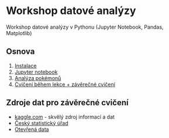 # Workshop datové analýzy

Workshop datové analýzy v Pythonu (Jupyter Notebook, Pandas, Matplotlib)

## Osnova

1. [Instalace](instalace.md)
2. [Jupyter notebook](jupyter&#32;notebook.md)
3. [Analýza pokémonů](datova&#32;analyza.ipynb)
4. [Cvičení během lekce + závěrečné cvičení](cvičení.md)

## Zdroje dat pro závěrečné cvičení

* [kaggle.com](https://www.kaggle.com/) - skvělý zdroj informací a dat
* [Český statistický úřad](https://www.czso.cz/csu/czso/domov)
* [Otevřená data](https://data.gov.cz/)
